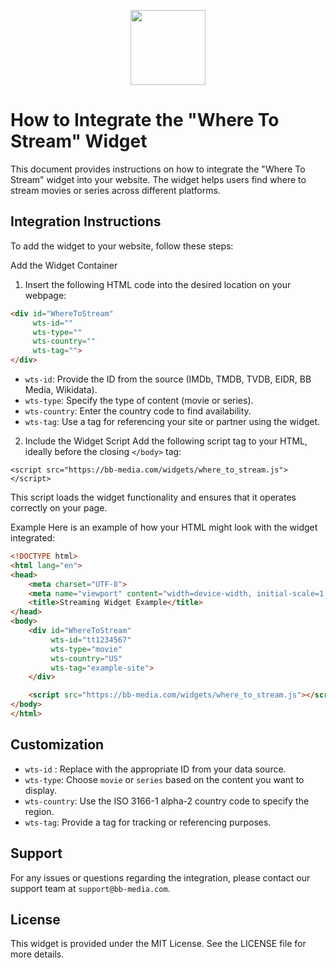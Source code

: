 <p align="center">
<image
  src="https://github.com/BB-Media-IT/.github/assets/4085605/c08bf803-09ca-420c-b728-8f6ea85b3aa2"
  height=120
  margin=0>
</p>
  
# How to Integrate the "Where To Stream" Widget

This document provides instructions on how to integrate the "Where To Stream" widget into your website. The widget helps users find where to stream movies or series across different platforms.

## Integration Instructions
To add the widget to your website, follow these steps:

Add the Widget Container

1. Insert the following HTML code into the desired location on your webpage:
  ```html
  <div id="WhereToStream" 
       wts-id="" 
       wts-type="" 
       wts-country="" 
       wts-tag="">
  </div>
  ```
- `wts-id`: Provide the ID from the source (IMDb, TMDB, TVDB, EIDR, BB Media, Wikidata).
- `wts-type`: Specify the type of content (movie or series).
- `wts-country`: Enter the country code to find availability.
- `wts-tag`: Use a tag for referencing your site or partner using the widget.
  
2. Include the Widget Script
  Add the following script tag to your HTML, ideally before the closing `</body>` tag:

```<script src="https://bb-media.com/widgets/where_to_stream.js"></script>```

This script loads the widget functionality and ensures that it operates correctly on your page.

Example
Here is an example of how your HTML might look with the widget integrated:
```html
<!DOCTYPE html>
<html lang="en">
<head>
    <meta charset="UTF-8">
    <meta name="viewport" content="width=device-width, initial-scale=1.0">
    <title>Streaming Widget Example</title>
</head>
<body>
    <div id="WhereToStream" 
         wts-id="tt1234567" 
         wts-type="movie" 
         wts-country="US" 
         wts-tag="example-site">
    </div>

    <script src="https://bb-media.com/widgets/where_to_stream.js"></script>
</body>
</html>
```

## Customization
- `wts-id` : Replace with the appropriate ID from your data source.
- `wts-type`: Choose `movie` or `series` based on the content you want to display.
- `wts-country`: Use the ISO 3166-1 alpha-2 country code to specify the region.
- `wts-tag`: Provide a tag for tracking or referencing purposes.

## Support
For any issues or questions regarding the integration, please contact our support team at `support@bb-media.com`.

## License
This widget is provided under the MIT License. See the LICENSE file for more details.
